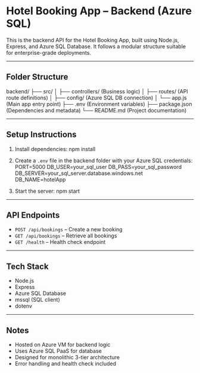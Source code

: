 # Hotel Booking App – Backend (Azure SQL)

This is the backend API for the Hotel Booking App, built using Node.js, Express, and Azure SQL Database. It follows a modular structure suitable for enterprise-grade deployments.

---

## Folder Structure

backend/
├── src/
│   ├── controllers/        (Business logic)
│   ├── routes/             (API route definitions)
│   ├── config/             (Azure SQL DB connection)
│   └── app.js              (Main app entry point)
├── .env                    (Environment variables)
├── package.json            (Dependencies and metadata)
└── README.md               (Project documentation)

---

## Setup Instructions

1. Install dependencies:
npm install

2. Create a `.env` file in the backend folder with your Azure SQL credentials:
PORT=5000 DB_USER=your_sql_user DB_PASS=your_sql_password DB_SERVER=your_sql_server.database.windows.net DB_NAME=hotelApp


3. Start the server:
npm start

---

## API Endpoints

- `POST /api/bookings` – Create a new booking
- `GET /api/bookings` – Retrieve all bookings
- `GET /health` – Health check endpoint

---

## Tech Stack

- Node.js
- Express
- Azure SQL Database
- mssql (SQL client)
- dotenv

---

## Notes

- Hosted on Azure VM for backend logic
- Uses Azure SQL PaaS for database
- Designed for monolithic 3-tier architecture
- Error handling and health check included
